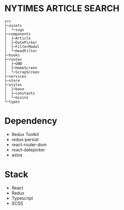# NYTIMES ARTICLE SEARCH

```
src
├─assets
│  └─svgs
├─components
│  ├─Article
│  ├─DatePicker
│  ├─FilterModal
│  └─HeadFilter
├─hooks
├─routes
│  ├─GNB
│  ├─HomeScreen
│  └─ScrapScreen
├─services
├─store
├─styles
│  ├─base
│  ├─constants
│  └─mixins
└─types
```

# Dependency
+ Redux Toolkit
+ redux-persist
+ react-router-dom
+ react-datepicker
+ axios


# Stack
+ React
+ Redux
+ Typescript
+ SCSS